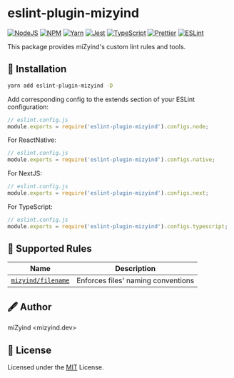 # eslint-plugin-mizyind

[![NodeJS](https://img.shields.io/node/v/eslint-plugin-mizyind?style=for-the-badge&label=&color=339933&logo=node.js&logoColor=fff)](https://nodejs.org)
[![NPM](https://img.shields.io/npm/v/eslint-plugin-mizyind?style=for-the-badge&label=&color=cb3837&logo=npm)](https://www.npmjs.com/package/eslint-plugin-mizyind)
[![Yarn](https://img.shields.io/badge/-~=1.22-2c8ebb?style=for-the-badge&label=&logo=yarn&logoColor=fff)](https://classic.yarnpkg.com)
[![Jest](https://img.shields.io/npm/dependency-version/eslint-plugin-mizyind/dev/jest?style=for-the-badge&label=&color=c21325&logo=jest)](https://jestjs.io)
[![TypeScript](https://img.shields.io/npm/dependency-version/eslint-plugin-mizyind/typescript?style=for-the-badge&label=&color=007acc&logo=typescript&logoColor=fff)](https://www.typescriptlang.org)
[![Prettier](https://img.shields.io/npm/dependency-version/eslint-plugin-mizyind/prettier?style=for-the-badge&label=&color=f7b93e&logo=prettier&logoColor=000)](https://prettier.io)
[![ESLint](https://img.shields.io/npm/dependency-version/eslint-plugin-mizyind/eslint?style=for-the-badge&label=&color=4b32c3&logo=eslint&logoColor=fff)](https://eslint.org)

This package provides miZyind's custom lint rules and tools.

## 🔮 Installation

```bash
yarn add eslint-plugin-mizyind -D
```

Add corresponding config to the extends section of your ESLint configuration:

```js
// eslint.config.js
module.exports = require('eslint-plugin-mizyind').configs.node;
```

For ReactNative:

```js
// eslint.config.js
module.exports = require('eslint-plugin-mizyind').configs.native;
```

For NextJS:

```js
// eslint.config.js
module.exports = require('eslint-plugin-mizyind').configs.next;
```

For TypeScript:

```js
// eslint.config.js
module.exports = require('eslint-plugin-mizyind').configs.typescript;
```

## 📜 Supported Rules

| Name                                         | Description                        |
| -------------------------------------------- | ---------------------------------- |
| [`mizyind/filename`](docs/rules/filename.md) | Enforces files' naming conventions |

## 🖋 Author

miZyind <mizyind.dev>

## 📇 License

Licensed under the [MIT](LICENSE) License.

